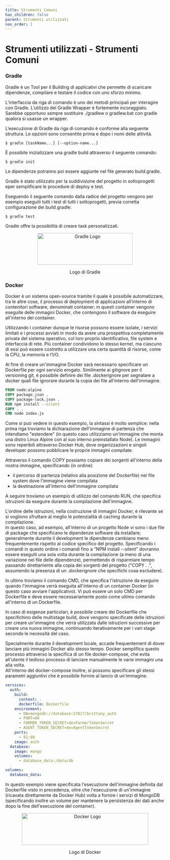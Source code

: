 ```yaml
---
title: Strumenti Comuni
has_children: false
parent: Strumenti utilizzati
nav_order: 1
---
```


# Strumenti utilizzati - Strumenti Comuni

### Gradle

Gradle è un Tool per il Building di applicativi che permette di scaricare dipendenze, compilare e testare il codice con uno sforzo minimo.

L’interfaccia da riga di comando è uno dei metodi principali per interagire con Gradle. L’utilizzo del Gradle Wrapper è fortemente incoraggiato. Sarebbe opportuno sempre sostituire ./gradlew
o gradlew.bat con gradle qualora si usasse un wrapper.

L’esecuzione di Gradle da riga di comando è conforme alla seguente struttura. Le opzioni sono
consentite prima e dopo i nomi delle attività.
```shell
$ gradle [taskName...] [--option-name...]
```
È possibile inizializzare una gradle build attraverso il seguente comando:
```shell
$ gradle init
```
Le dipendenze potranno poi essere aggiunte nel file generato build.gradle.

Gradle è stato utilizzato per la suddivisione del progetto in sottoprogetti eper semplificare le procedure di deploy e test.

Eseguendo il seguente comando dalla radice del progetto vengono per esempio eseguiti tutti i test di tutti i sottoprogetti, previa corretta configurazione dei build.gradle:
```shell
$ gradle test
```
Gradle offre la possibilità di creare task personalizzati.

<div align="center">
<img src="https://upload.wikimedia.org/wikipedia/commons/c/cb/Gradle_logo.png" width="300px" height="100px" alt="Gradle Logo">
<p align="center">Logo di Gradle</p>
</div>

### Docker

Docker è un sistema open-source tramite il quale è possibile automatizzare, tra le altre cose, il processo di deployment di applicazioni all’interno di contenitori software, denominati container; in questi container vengono eseguite delle immagini Docker, che contengono il software da eseguire all'interno del container.  

Utilizzando i container dunque le risorse possono essere isolate, i servizi limitati e i processi avviati in modo da avere una prospettiva completamente privata del sistema operativo, col loro proprio identificativo, file system e interfaccia di rete. Più container condividono lo stesso kernel, ma ciascuno di essi può essere
costretto a utilizzare una certa quantità di risorse, come la CPU, la memoria e l’I/O.

Al fine di creare un'immagine Docker sarà necessario specificare un Dockerfile per ogni servizio erogato.
Similmente ai gitignore per il versioning git, è possibile definire dei file .dockerignore per segnalare a docker quali file ignorare durante la copia dei file all’interno dell'immagine.
```dockerfile
FROM node:alpine
COPY package.json .
COPY package-lock.json .
RUN	npm install --silent
COPY . .
CMD node index.js
```
Come si può vedere in questo esempio, la sintassi è molto semplice: nella prima riga troviamo la dichiarazione dell'immagine di partenza che intendiamo "estendere" (in questo caso utilizziamo un'immagine che monta una distro Linux Alpine con al suo interno preinstallato Node). Le immagini sono reperibili attraverso Docker Hub, dove organizzazioni e singoli developer possono pubblicare le proprie immagini compilate.  

Attraverso il comando COPY possiamo copiare dei sorgenti all'interno della nostra immagine, specificando (in ordine):
- il percorso di partenza (relativo alla posizione del Dockerfile) nel file system dove l'immagine viene compilata
- la destinazione all'interno dell'immagine compilata

A seguire troviamo un esempio di utilizzo del comando RUN, che specifica istruzioni da eseguire durante la compilazione dell'immagine.  

L'ordine delle istruzioni, nella costruzione di immagini Docker, è rilevante se si vogliono sfruttare al meglio le potenzialità di caching durante la compilazione.  
In questo caso, ad esempio, all'interno di un progetto Node vi sono i due file di package che specificano le dipendenze software da installare; generalmente durante il development le dipendenze cambiano meno frequentemente rispetto al codice specifico del progetto. Specificando i comandi in questo ordine i comandi fino a "NPM install --silent" dovranno essere eseguiti una sola volta durante la compilazione (a meno di una variazione nei file delle dipendenze), permettendo di risparmiare tempo passando direttamente alla copia dei sorgenti del progetto ("COPY . .", assumendo la presenza di un .dockerignore che specifichi cosa escludere).  

In ultimo troviamo il comando CMD, che specifica l'istruzione da eseguire quando l'immagine verrà eseguita all'interno di un container Docker (in questo caso avviare l'applicativo). Vi può essere un solo CMD per Dockerfile e deve essere necessariamente posto come ultimo comando all'interno di un Dockerfile.  

In caso di esigenze particolari, è possibile creare dei Dockerfile che specifichino delle multistage build, dove vengono specificate delle istruzioni per creare un'immagine che verrà utilizzata dalle istruzioni successive per creare una nuova immagine, continuando iterativamente per i vari stage secondo le necessità del caso.  

Specialmente durante il development locale, accade frequentement di dover lanciare più immagini Docker allo stesso tempo. Docker semplifica questo processo attraverso la specifica di un file docker-compose, che evita all'utente il tedioso processo di lanciare manualmente le varie immagini una alla volta.  
All'interno del docker-compose inoltre, si possono specificare gli stessi parametri aggiuntivi che è possibile fornire al lancio di un'immagine.

```yml
services:
  auth:
    build:
      context: .
      dockerfile: Dockerfile
    environment:
      - DB=mongodb://database:27017/brittany_auth
      - PORT=80
      - FARMER_TOKEN_SECRET=devFarmerTokenSecret
      - AGENT_TOKEN_SECRET=devAgentTokenSecret
    ports:
      - 81:80
    image: auth
  database:
    image: mongo
    volumes:
      - database_data:/data/db

volumes:
  database_data:
```
In questo esempio viene specificata l'esecuzione dell'immagine definita dal Dockerfile visto in precedenza, oltre che l'esecuzione di un'immagine (ricavata direttamente da Docker Hub) volta a fornire i servizi di MongoDB (specificando inoltre un volume per mantenere la persistenza dei dati anche dopo la fine dell'esecuzione del container).

<div align="center">
<img src="https://upload.wikimedia.org/wikipedia/commons/4/4e/Docker_%28container_engine%29_logo.svg" width="400px" height="100px" alt="Docker Logo">
<p align="center">Logo di Docker</p>
</div>
